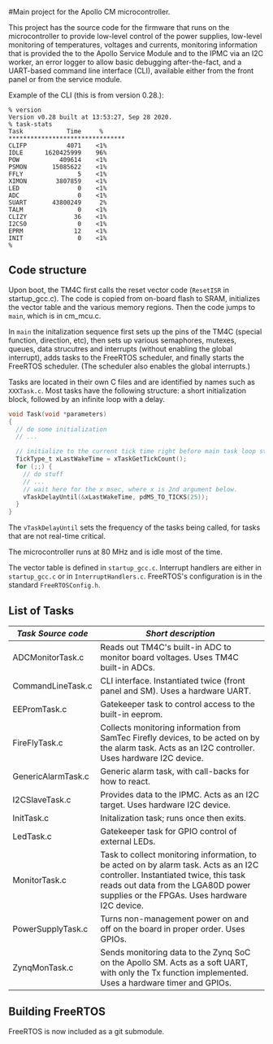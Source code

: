 #Main project for the Apollo CM microcontroller.

This project has the source code for the firmware that runs on the microcontroller to provide low-level control of the power supplies, low-level monitoring of temperatures, voltages and currents, monitoring information that is provided the to the Apollo Service Module and to the IPMC via an I2C worker, an error logger to allow basic debugging after-the-fact, and a  UART-based command line interface (CLI), available either from the front panel or from the service module.

Example of the CLI (this is from version 0.28.):

```
% version
Version v0.28 built at 13:53:27, Sep 28 2020.
% task-stats
Task            Time     %
********************************
CLIFP           4071    <1%
IDLE      1620425999    96%
POW           409614    <1%
PSMON       15085622    <1%
FFLY               5    <1%
XIMON        3807859    <1%
LED                0    <1%
ADC                0    <1%
SUART       43800249     2%
TALM               0    <1%
CLIZY             36    <1%
I2CS0              0    <1%
EPRM              12    <1%
INIT               0    <1%
% 
```

## Code structure
Upon boot, the TM4C first calls the reset vector code (`ResetISR` in startup_gcc.c). The code is copied from on-board flash to SRAM, initializes the vector table and the various memory regions. Then the code jumps to `main`, which is in cm_mcu.c. 

In `main` the initalization sequence first sets up the pins of the TM4C (special function, direction, etc), then sets up various semaphores, mutexes, queues, data strucutres and interrupts (without enabling the global interrupt), adds tasks to the FreeRTOS scheduler, and finally starts the FreeRTOS scheduler. (The scheduler also enables the global interrupts.)

Tasks are located in their own C files and are identified by names such as `XXXTask.c`. Most tasks have the following structure: a short initialization block, followed by an infinite loop with a delay. 


``` c
void Task(void *parameters)
{
  // do some initialization
  // ...

  // initialize to the current tick time right before main task loop starts
  TickType_t xLastWakeTime = xTaskGetTickCount();
  for (;;) {
    // do stuff
    // ...
    // wait here for the x msec, where x is 2nd argument below.
    vTaskDelayUntil(&xLastWakeTime, pdMS_TO_TICKS(25));
  }
}

```

The `vTaskDelayUntil` sets the frequency of the tasks being called, for tasks that are not real-time critical. 

The microcontroller runs at 80 MHz and is idle most of the time. 

The vector table is defined in `startup_gcc.c`. Interrupt handlers are either in `startup_gcc.c` or in `InterruptHandlers.c`.  FreeRTOS's configuration is in the standard   `FreeRTOSConfig.h`.


## List of Tasks
| *Task Source code* | *Short description* | 
| --- | --- | 
| ADCMonitorTask.c | Reads out TM4C's built-in ADC to monitor board voltages. Uses TM4C built-in ADCs. |
| CommandLineTask.c | CLI interface. Instantiated twice (front panel and SM). Uses a hardware UART. |
| EEPromTask.c | Gatekeeper task to control access to the built-in eeprom. | 
| FireFlyTask.c | Collects monitoring information from SamTec Firefly devices, to be acted on by the alarm task. Acts as an I2C controller. Uses hardware I2C device. | 
| GenericAlarmTask.c | Generic alarm task, with call-backs for how to react. |
| I2CSlaveTask.c | Provides data to the IPMC. Acts as an I2C target. Uses hardware I2C device.| 
| InitTask.c | Initalization task; runs once then exits. |
| LedTask.c  | Gatekeeper task for GPIO control of external LEDs. |
| MonitorTask.c | Task to collect monitoring information, to be acted on by alarm task. Acts as an I2C controller. Instantiated twice, this task reads out data from the LGA80D power supplies or the FPGAs. Uses hardware I2C device. | 
| PowerSupplyTask.c | Turns non-management power on and off on the board in proper order. Uses GPIOs. |
| ZynqMonTask.c | Sends monitoring data to the Zynq SoC on the Apollo SM. Acts as a soft UART, with only the Tx function implemented. Uses a hardware timer and GPIOs.|  

## Building FreeRTOS

FreeRTOS is now included as a git submodule. 

```make
```
